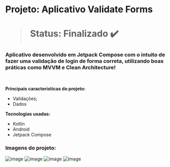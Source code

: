<h1> Projeto: Aplicativo Validate Forms <h1> 

  > Status: Finalizado ✔️
  
  ### Aplicativo desenvolvido em Jetpack Compose com o intuito de fazer uma validação de login de forma correta, utilizando boas práticas como MVVM e Clean Architecture!
  
  <br>
  
  <strong>Principais caracteristicas do projeto: </strong>
  + Validações;
  + Dados
  
  <strong>Tecnologias usadas: </strong>
   + Kotlin
   + Android 
   + Jetpack Compose
  
   ### Imagens do projeto:
![image](https://user-images.githubusercontent.com/79876042/209442286-f9795421-b405-4b10-9417-1c0aa93692f5.png)
![image](https://user-images.githubusercontent.com/79876042/209442505-246aedd3-ee64-4cc7-b314-26dc820517f8.png)
![image](https://user-images.githubusercontent.com/79876042/209442558-20499a10-677c-40b6-86ff-29123f79a7e1.png)
![image](https://user-images.githubusercontent.com/79876042/209442595-575abd32-313a-4e4c-ac99-b7ab16fb314f.png)
